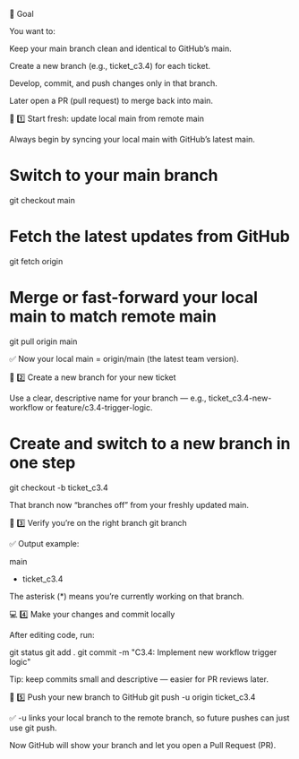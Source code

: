🧭 Goal

You want to:

Keep your main branch clean and identical to GitHub’s main.

Create a new branch (e.g., ticket_c3.4) for each ticket.

Develop, commit, and push changes only in that branch.

Later open a PR (pull request) to merge back into main.

🧱 1️⃣ Start fresh: update local main from remote main

Always begin by syncing your local main with GitHub’s latest main.

# Switch to your main branch
git checkout main

# Fetch the latest updates from GitHub
git fetch origin

# Merge or fast-forward your local main to match remote main
git pull origin main


✅ Now your local main = origin/main (the latest team version).

🌿 2️⃣ Create a new branch for your new ticket

Use a clear, descriptive name for your branch — e.g.,
ticket_c3.4-new-workflow or feature/c3.4-trigger-logic.

# Create and switch to a new branch in one step
git checkout -b ticket_c3.4


That branch now “branches off” from your freshly updated main.

🧩 3️⃣ Verify you’re on the right branch
git branch


✅ Output example:

  main
* ticket_c3.4


The asterisk (*) means you’re currently working on that branch.

💻 4️⃣ Make your changes and commit locally

After editing code, run:

git status
git add .
git commit -m "C3.4: Implement new workflow trigger logic"


Tip: keep commits small and descriptive — easier for PR reviews later.

🚀 5️⃣ Push your new branch to GitHub
git push -u origin ticket_c3.4


✅ -u links your local branch to the remote branch,
so future pushes can just use git push.

Now GitHub will show your branch and let you open a Pull Request (PR).

